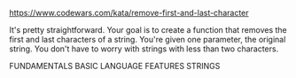 https://www.codewars.com/kata/remove-first-and-last-character

It's pretty straightforward. Your goal is to create a function that removes the first and last characters of a string. You're given one parameter, the original string. You don't have to worry with strings with less than two characters.

FUNDAMENTALS BASIC LANGUAGE FEATURES STRINGS